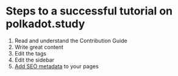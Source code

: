 # Steps to a successful tutorial on polkadot.study

1. Read and understand the Contribution Guide
1. Write great content
1. Edit the tags
1. Edit the sidebar 
1. [Add SEO metadata](https://docusaurus.io/docs/seo#single-page-metadata) to your pages
